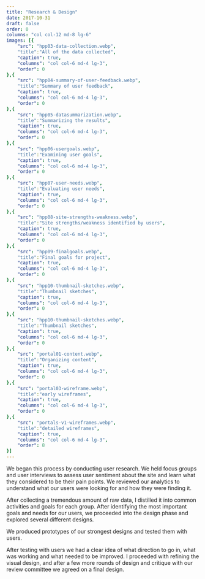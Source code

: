 ```yaml
---
title: "Research & Design"
date: 2017-10-31
draft: false
order: 0
columns: "col col-12 md-8 lg-6"
images: [{
    "src": "hpp03-data-collection.webp",
    "title":"All of the data collected",
    "caption": true,
    "columns": "col col-6 md-4 lg-3",
    "order": 0
},{
    "src": "hpp04-summary-of-user-feedback.webp",
    "title":"Summary of user feedback",
    "caption": true,
    "columns": "col col-6 md-4 lg-3",
    "order": 0
},{
    "src": "hpp05-datasummarization.webp",
    "title":"Summarizing the results",
    "caption": true,
    "columns": "col col-6 md-4 lg-3",
    "order": 0
},{
    "src": "hpp06-usergoals.webp",
    "title":"Examining user goals",
    "caption": true,
    "columns": "col col-6 md-4 lg-3",
    "order": 0
},{
    "src": "hpp07-user-needs.webp",
    "title":"Evaluating user needs",
    "caption": true,
    "columns": "col col-6 md-4 lg-3",
    "order": 0
},{
    "src": "hpp08-site-strengths-weakness.webp",
    "title":"Site strengths/weakness identified by users",
    "caption": true,
    "columns": "col col-6 md-4 lg-3",
    "order": 0
},{
    "src": "hpp09-finalgoals.webp",
    "title":"Final goals for project",
    "caption": true,
    "columns": "col col-6 md-4 lg-3",
    "order": 0
},{
    "src": "hpp10-thumbnail-sketches.webp",
    "title":"Thumbnail sketches",
    "caption": true,
    "columns": "col col-6 md-4 lg-3",
    "order": 0
},{
    "src": "hpp10-thumbnail-sketches.webp",
    "title":"Thumbnail sketches",
    "caption": true,
    "columns": "col col-6 md-4 lg-3",
    "order": 0
},{
    "src": "portal01-content.webp",
    "title":"Organizing content",
    "caption": true,
    "columns": "col col-6 md-4 lg-3",
    "order": 0
},{
    "src": "portal03-wireframe.webp",
    "title":"early wireframes",
    "caption": true,
    "columns": "col col-6 md-4 lg-3",
    "order": 0
},{
    "src": "portals-v1-wireframes.webp",
    "title":"detailed wireframes",
    "caption": true,
    "columns": "col col-6 md-4 lg-3",
    "order": 8
}]
---
```

We began this process by conducting user research. We held focus groups and user interviews to assess user sentiment about the site and learn what they considered to be their pain points. We reviewed our analytics to understand what our users were looking for and how they were finding it. 

After collecting a tremendous amount of raw data, I distilled it into common activities and goals for each group. After identifying the most important goals and needs for our users, we proceeded into the design phase and explored several different designs.

We produced prototypes of our strongest designs and tested them with users. 

After testing with users we had a clear idea of what direction to go in, what was working and what needed to be improved. I proceeded with refining the visual design, and after a few more rounds of design and critique with our review committee we agreed on a final design. 

